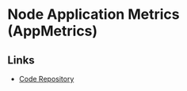 # Node Application Metrics (AppMetrics)

## Links

- [Code Repository](https://github.com/RuntimeTools/appmetrics)
